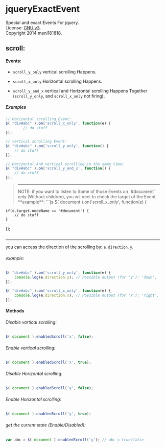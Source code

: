 jqueryExactEvent
================

Special and exact Events For jquery.
<br />License: [GNU v3](https://github.com/meni181818-JS/jqueryExactEvent/blob/master/LICENSE).
<br />Copyright 2014 meni181818.


scroll:
-------
#### Events: ####
- `scroll_y_only` vertical scrolling Happens.

- `scroll_x_only` Horizontal scrolling Happens.

- `scroll_y_and_x` vertical and Horizontal scrolling Happens Together (`scroll_y_only`, and `scroll_x_only` not firing).

##### Examples #####
```javascript
// Horizontal scrolling Event:
$( "div#abc" ).on('scroll_x_only', function(e) {
        // do stuff
});

// vertical scrolling Event:
$( "div#abc" ).on('scroll_y_only', function() {
    // do stuff
});

// Horizontal And vertical scrolling in the same time:
$( "div#abc" ).on('scroll_y_and_x', function() {
    // do stuff
});
```

> <hr />
> NOTE: if you want to listen to Some of those Events on `#document` only (Without children), you wil neet to check the target of the Event. **example**:
> ```js
> $( document ).on('scroll_x_only', function(e) {
    if(e.target.nodeName == '#document') {
        // do stuff
    }
});
> ```
<hr />

you can access the direction of the scrolling by: `e.direction.y`.
###### example: ######
```javascript
$( "div#abc" ).on('scroll_y_only', function(e) {
    console.log(e.direction.y); // Possible output (for 'y'): 'down', 'up'
});

$( "div#abc" ).on('scroll_x_only', function(e) {
    console.log(e.direction.x); // Possible output (for 'x'): 'right', 'left'
});
```
#### Methods ####
###### Disable vartical scrolling: ######
```javascript
$( document ).enabledScroll('x', false);
```
###### Enable vartical scrolling: ######
```javascript
$( document ).enabledScroll('x', true);
```
###### Disable Horizontal scrolling: ######
```javascript
$( document ).enabledScroll('y', false);
```
###### Enable Horizontal scrolling: ######
```javascript
$( document ).enabledScroll('y', true);
```
###### get the current state (Enable/Disabled): ######
```javascript
var abc = $( document ).enabledScroll('y'); // abc = true/false
```
